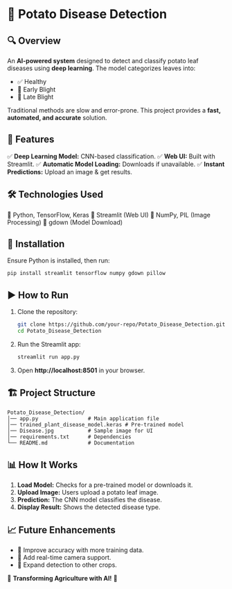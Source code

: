 # 🌿 Potato Disease Detection

## 🔍 Overview

An **AI-powered system** designed to detect and classify potato leaf diseases using **deep learning**. The model categorizes leaves into:
- ✅ Healthy
- 🍂 Early Blight
- 🍃 Late Blight

Traditional methods are slow and error-prone. This project provides a **fast, automated, and accurate** solution.

## 🚀 Features

✅ **Deep Learning Model:** CNN-based classification.
✅ **Web UI:** Built with Streamlit.
✅ **Automatic Model Loading:** Downloads if unavailable.
✅ **Instant Predictions:** Upload an image & get results.


## 🛠 Technologies Used

🔹 Python, TensorFlow, Keras
🔹 Streamlit (Web UI)
🔹 NumPy, PIL (Image Processing)
🔹 gdown (Model Download)

## 📌 Installation
Ensure Python is installed, then run:
```bash
pip install streamlit tensorflow numpy gdown pillow
```

## ▶️ How to Run
1. Clone the repository:
   ```bash
   git clone https://github.com/your-repo/Potato_Disease_Detection.git
   cd Potato_Disease_Detection
   ```
2. Run the Streamlit app:
   ```bash
   streamlit run app.py
   ```
3. Open **http://localhost:8501** in your browser.

## 🏗 Project Structure
```
Potato_Disease_Detection/
│── app.py                # Main application file
│── trained_plant_disease_model.keras # Pre-trained model
│── Disease.jpg           # Sample image for UI
│── requirements.txt      # Dependencies
└── README.md             # Documentation
```

## 📊 How It Works

1. **Load Model:** Checks for a pre-trained model or downloads it.
2. **Upload Image:** Users upload a potato leaf image.
3. **Prediction:** The CNN model classifies the disease.
4. **Display Result:** Shows the detected disease type.

## 📈 Future Enhancements

- 🔼 Improve accuracy with more training data.
- 📸 Add real-time camera support.
- 🌾 Expand detection to other crops.


🚀 **Transforming Agriculture with AI!** 🌱

